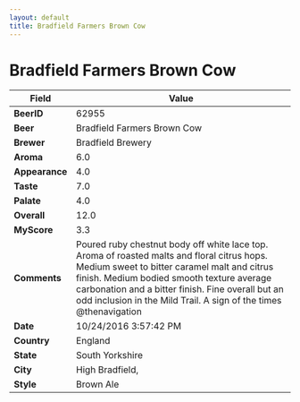 ```yaml
---
layout: default
title: Bradfield Farmers Brown Cow
---
```


# Bradfield Farmers Brown Cow

| Field         | Value     |
|---------------|-----------|
| **BeerID** | 62955 |
| **Beer** | Bradfield Farmers Brown Cow |
| **Brewer** | Bradfield Brewery |
| **Aroma** | 6.0 |
| **Appearance** | 4.0 |
| **Taste** | 7.0 |
| **Palate** | 4.0 |
| **Overall** | 12.0 |
| **MyScore** | 3.3 |
| **Comments** | Poured ruby chestnut body off white lace top. Aroma of roasted malts and floral citrus hops. Medium sweet to bitter caramel malt and citrus finish. Medium bodied smooth texture average carbonation and a bitter finish. Fine overall but an odd inclusion in the Mild Trail. A sign of the times @thenavigation  |
| **Date** | 10/24/2016 3:57:42 PM |
| **Country** | England |
| **State** | South Yorkshire |
| **City** | High Bradfield, |
| **Style** | Brown Ale |
